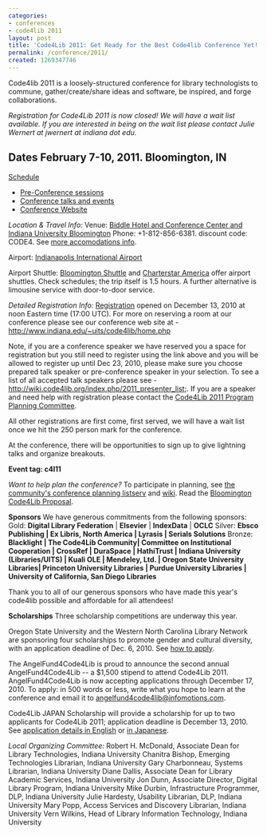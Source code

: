 ```yaml
---
categories:
- conferences
- code4lib 2011
layout: post
title: 'Code4Lib 2011: Get Ready for the Best Code4lib Conference Yet!'
permalink: /conference/2011/
created: 1269347746
---
```

Code4lib 2011 is a loosely-structured conference for library technologists to commune, gather/create/share ideas and software, be inspired, and forge collaborations.

<em>Registration for Code4Lib 2011 is now closed! We will have a wait list available. If you are interested in being on the wait list please contact Julie Wernert at jwernert at indiana dot edu.</em>

<h2><strong>Dates February 7-10, 2011. Bloomington, IN</strong></h2>

<a href="/conference/2011/schedule">Schedule</a>

<ul>
<li> <a href="/conference/2011/schedule#preconf">Pre-Conference sessions</a></li>
<li> <a href="/conference/2011/schedule#conf">Conference talks and events</a></li>
<li> <a href="http://www.indiana.edu/~uits/code4lib/home.php">Conference Website</a></li>
</ul>

<em>Location & Travel Info:</em>
Venue: <a href="http://www.imu.indiana.edu/hotel/index.shtml">Biddle Hotel and Conference Center and Indiana University Bloomington</a> Phone: +1-812-856-6381. discount code: CODE4. See <a href="http://www.indiana.edu/~uits/code4lib/accommodations/index.php">more accomodations info</a>.

Airport: <a href="http://www.indianapolisairport.com/">Indianapolis International Airport</a>

Airport Shuttle: <a href="http://bloomingtonshuttle.com/airport.html">Bloomington Shuttle</a> and <a href=" http://www.charterstaramerica.com/shuttles/bloomington.htm">Charterstar America</a> offer airport shuttles. Check schedules; the trip itself is 1.5 hours. A further alternative is limousine service with door-to-door service.

<em>Detailed Registration Info:</em>
<a href="https://www.confmanager.com/main.cfm?cid=2375">Registration</a> opened on December 13, 2010 at noon Eastern time (17:00 UTC). For more on reserving a room at our conference please see our conference web site at - <a href="http://www.indiana.edu/~uits/code4lib/home.php">http://www.indiana.edu/~uits/code4lib/home.php</a>

Note, if you are a conference speaker we have reserved you a space for registration but you still need to register using the link above and you will be allowed to register up until Dec 23, 2010, please make sure you choose prepared talk speaker or pre-conference speaker in your selection. To see a list of all accepted talk speakers please see - <a href="http://wiki.code4lib.org/index.php/2011_presenter_list">http://wiki.code4lib.org/index.php/2011_presenter_list</a>;. If you are a speaker and need help with registration please contact the <a href="http://wiki.code4lib.org/index.php/2011_committees_sign-up_page#Program_Committee">Code4Lib 2011 Program Planning Committee</a>.

All other registrations are first come, first served, we will have a wait list once we hit the 250 person mark for the conference.

At the conference, there will be opportunities to sign up to give lightning talks and  organize breakouts.


<strong>Event tag: c4l11</strong>

<em> Want to help plan the conference? </em>
To participate in planning, see <a href="http://groups.google.com/group/code4libcon">the community's conference planning listserv</a> and <a href="http://wiki.code4lib.org/index.php/Category:Code4Lib2011">wiki</a>.
Read the <a href="https://wiki.dlib.indiana.edu/confluence/display/EVENTS/Code4Lib+2011+Proposal">Bloomington Code4Lib Proposal</a>.


<strong>Sponsors</strong>
We have generous commitments from the following sponsors:
Gold: <strong>Digital Library Federation</strong> | <strong>Elsevier</strong> | <strong>IndexData</strong> | <strong>OCLC</strong>
Silver: <strong>Ebsco Publishing | Ex Libris, North America | Lyrasis | Serials Solutions</strong>
Bronze: <strong>Blacklight | The Code4Lib Community| Committee on Institutional Cooperation | CrossRef | DuraSpace | HathiTrust | Indiana University (Libraries/UITS) | Kuali OLE | Mendeley, Ltd. | Oregon State University Libraries| Princeton University Libraries | Purdue University Libraries | University of California, San Diego Libraries</strong>

Thank you to all of our generous sponsors who have made this year's code4lib possible and affordable for all attendees!

<strong>Scholarships</strong>
Three scholarship competitions are underway this year.

Oregon State University and the Western North Carolina Library Network are sponsoring four scholarships to promote gender and cultural diversity, with an application deadline of Dec. 6, 2010. See <a href="http://code4lib.org/conference/2011/scholarship-announcement">how to apply</a>.

The AngelFund4Code4Lib is proud to announce the second annual AngelFund4Code4Lib -- a $1,500 stipend to attend Code4Lib 2011. AngelFund4Code4Lib is now accepting applications through December 17, 2010. To apply: in 500 words or less, write what you hope to learn at the conference and email it to angelfund4code4lib@infomotions.com.

Code4Lib JAPAN Scholarship will provide a scholarship for up to two applicants for Code4Lib 2011; application deadline is December 13, 2010. See <a href="http://www.code4lib.jp/2010/12/350/">application details in English</a> or <a href="http://www.code4lib.jp/2010/11/248/">in Japanese</a>.

<em>Local Organizing Committee:</em>
Robert H. McDonald, Associate Dean for Library Technologies, Indiana University
Chanitra Bishop, Emerging Technologies Librarian, Indiana University
Gary Charbonneau, Systems Librarian, Indiana University
Diane Dallis, Associate Dean for Library Academic Services, Indiana University
Jon Dunn, Associate Director, Digital Library Program, Indiana University
Mike Durbin, Infrastructure Programmer, DLP, Indiana University
Julie Hardesty, Usability Librarian, DLP, Indiana University
Mary Popp, Access Services and Discovery Librarian, Indiana University
Vern Wilkins, Head of Library Information Technology, Indiana University
<!--break-->
